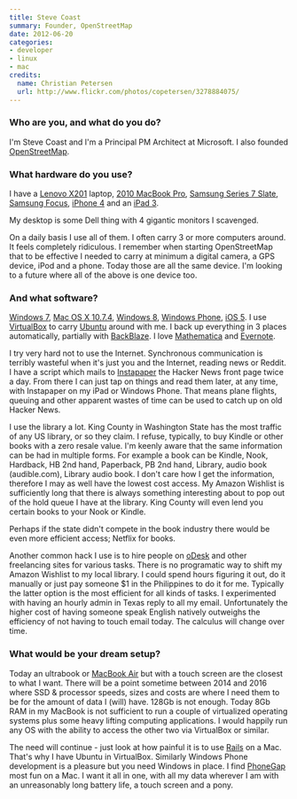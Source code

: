 ```yaml
---
title: Steve Coast
summary: Founder, OpenStreetMap
date: 2012-06-20
categories:
- developer
- linux
- mac
credits:
  name: Christian Petersen
  url: http://www.flickr.com/photos/copetersen/3278884075/
---
```


### Who are you, and what do you do?

I'm Steve Coast and I'm a Principal PM Architect at Microsoft. I also founded [OpenStreetMap][].

### What hardware do you use?

I have a [Lenovo X201][thinkpad-x201] laptop, [2010 MacBook Pro][macbook-pro], [Samsung Series 7 Slate][series-7-slate], [Samsung Focus][focus], [iPhone 4][iphone-4] and an [iPad 3][ipad-3].

My desktop is some Dell thing with 4 gigantic monitors I scavenged.

On a daily basis I use all of them. I often carry 3 or more computers around. It feels completely ridiculous. I remember when starting OpenStreetMap that to be effective I needed to carry at minimum a digital camera, a GPS device, iPod and a phone. Today those are all the same device. I'm looking to a future where all of the above is one device too.

### And what software?

[Windows 7][windows-7], [Mac OS X 10.7.4][macos], [Windows 8][windows-8], [Windows Phone][windows-phone], [iOS 5][ios]. I use [VirtualBox][] to carry [Ubuntu][] around with me. I back up everything in 3 places automatically, partially with [BackBlaze][]. I love [Mathematica][] and [Evernote][].

I try very hard not to use the Internet. Synchronous communication is terribly wasteful when it's just you and the Internet, reading news or Reddit. I have a script which mails to [Instapaper][] the Hacker News front page twice a day. From there I can just tap on things and read them later, at any time, with Instapaper on my iPad or Windows Phone. That means plane flights, queuing and other apparent wastes of time can be used to catch up on old Hacker News.

I use the library a lot. King County in Washington State has the most traffic of any US library, or so they claim. I refuse, typically, to buy Kindle or other books with a zero resale value. I'm keenly aware that the same information can be had in multiple forms. For example a book can be Kindle, Nook, Hardback, HB 2nd hand, Paperback, PB 2nd hand, Library, audio book (audible.com), Library audio book. I don't care how I get the information, therefore I may as well have the lowest cost access. My Amazon Wishlist is sufficiently long that there is always something interesting about to pop out of the hold queue I have at the library. King County will even lend you certain books to your Nook or Kindle.

Perhaps if the state didn't compete in the book industry there would be even more efficient access; Netflix for books.

Another common hack I use is to hire people on [oDesk][] and other freelancing sites for various tasks. There is no programatic way to shift my Amazon Wishlist to my local library. I could spend hours figuring it out, do it manually or just pay someone $1 in the Philippines to do it for me. Typically the latter option is the most efficient for all kinds of tasks. I experimented with having an hourly admin in Texas reply to all my email. Unfortunately the higher cost of having someone speak English natively outweighs the efficiency of not having to touch email today. The calculus will change over time.

### What would be your dream setup?

Today an ultrabook or [MacBook Air][macbook-air] but with a touch screen are the closest to what I want. There will be a point sometime between 2014 and 2016 where SSD & processor speeds, sizes and costs are where I need them to be for the amount of data I (will) have. 128Gb is not enough. Today 8Gb RAM in my MacBook is not sufficient to run a couple of virtualized operating systems plus some heavy lifting computing applications. I would happily run any OS with the ability to access the other two via VirtualBox or similar.

The need will continue - just look at how painful it is to use [Rails][] on a Mac. That's why I have Ubuntu in VirtualBox. Similarly Windows Phone development is a pleasure but you need Windows in place. I find [PhoneGap][] most fun on a Mac. I want it all in one, with all my data wherever I am with an unreasonably long battery life, a touch screen and a pony.

[backblaze]: https://www.backblaze.com/cloud-backup.html "Online backup."
[evernote]: https://evernote.com/ "Online software for capturing notes."
[focus]: https://www.samsung.com/us/mobile/cell-phones/SGH-I917ZKAATT "A Windows Phone smartphone."
[instapaper]: https://www.instapaper.com/ "A web tool for saving pages to read later."
[ios]: https://www.apple.com/ios/ios-10/ "A mobile operating system."
[ipad-3]: https://www.apple.com/ipad/ "A tablet device with a retina display."
[iphone-4]: https://en.wikipedia.org/wiki/IPhone_4 "A smartphone."
[macbook-air]: https://www.apple.com/macbook-air/ "A very thin laptop."
[macbook-pro]: https://www.apple.com/macbook-pro/ "A laptop."
[macos]: https://en.wikipedia.org/wiki/MacOS "An operating system for Mac hardware."
[mathematica]: http://www.wolfram.com/mathematica/ "Computation and simulation software."
[odesk]: https://en.wikipedia.org/wiki/Upwork "A service for hiring contractors."
[openstreetmap]: https://www.openstreetmap.org/ "A crowdsourced map."
[phonegap]: https://phonegap.com/ "A framework for building native mobile apps with web technology."
[rails]: https://rubyonrails.org/ "A Ruby-based web framework."
[series-7-slate]: https://www.samsung.com/us/computer/tablet-pcs/XE700T1A-A01US "A tablet PC."
[thinkpad-x201]: http://shop.lenovo.com/us/notebooks/thinkpad/x-series/x201 "A 12.1 inch lightweight laptop."
[ubuntu]: https://www.ubuntu.com/ "A Unix distribution."
[virtualbox]: https://www.virtualbox.org/ "Open-source virtualisation software."
[windows-7]: https://en.wikipedia.org/wiki/Windows_7 "An operating system."
[windows-8]: https://en.wikipedia.org/wiki/Windows_8 "An operating system for PC and tablet computers."
[windows-phone]: https://en.wikipedia.org/wiki/Windows_Phone "A mobile operating system."
